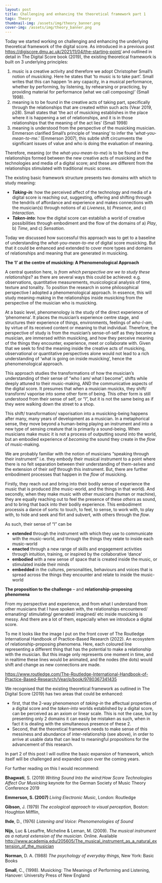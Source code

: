 ```yaml
---
layout: post
title: Challenging and enhancing the theoretical framework part 1
tags: Theory
thumbnail-img: /assets/img/theory_banner.png
cover-img: /assets/img/theory_banner.png
---
```

<p>Today we started working on challenging and enhancing the underlying theoretical framework of the digital score. As introduced in a previous post <a href="https://digiscore.dmu.ac.uk/2021/11/04/the-starting-point/">https://digiscore.dmu.ac.uk/2021/11/04/the-starting-point/</a> and outlined in detail in The Digital Score book (2019), the existing theoretical framework is built on 3 underlying principles:</p>



<ol type="1"><li>music is a creative activity and therefore we adopt Christopher Small’s notion of <em>musicking</em>. Here he states that ‘to music is to take part’. Small writes that this can happen ‘in any capacity, in a musical performance, whether by performing, by listening, by rehearsing or practicing, by providing material for performance (what we call composing)’ (Small 1998).</li><li>meaning is to be found in the creative acts of taking part, specifically through the relationships that are created within such acts (Vear 2019, p28). Small states that ‘the act of musicking establishes in the place where it is happening a set of relationships, and it is in those relationships that the meaning of the act lies’ (Small 1998)</li><li>meaning is understood from the perspective of the musicking musician. Emmerson clarified Small’s principle of ‘meaning’ to infer the ‘<em>what-you-mean-to-me</em>.’ (Emmerson 2007), this subtle shift circumvents the significant issues of value and who is doing the evaluation of meaning.</li></ol>



<p>Therefore, meaning (or the <em>what-you-mean-to-me</em>) is to be found in the relationships formed between the new creative acts of musicking and the technologies and media of a digital score; and these are different from the relationships stimulated with traditional music scores.</p>



<p>The existing basic framework structure presents two domains with which to study meaning:</p>



<ul><li><strong><em>Taking-in</em></strong><em>:</em> how the perceived affect of the technology and media of a digital score is reaching out, suggesting, offering and shifting through the tendrils of affordance and experience and makes connections with the musician(s) through notions of a) <em>Liveness</em>, b) <em>Presence</em>, and c) <em>Interaction</em>.</li><li><strong><em>Taken-into</em></strong>: how the digital score can establish a world of creative possibilities through embodiment and the flow of the domains of a) <em>Play</em>, b) <em>Time</em>, and c) <em>Sensation</em>.</li></ul>



<p>Today we discussed how successful this approach was to get to a baseline of understanding the <em>what-you-mean-to-me</em> of digital score musicking. But that it could be enhanced and extended to cover more types and domains of relationships and meaning that are generated in musicking.</p>



<p><strong>The ‘I’ at the centre of musicking: A Phenomenological Approach</strong></p>



<p>A central question here, is <em>from which perspective are we to study these relationships</em>? as there are several ways this could be achieved: e.g. observations, quantitative measurements, musicological analysis of time, texture and tonality. To position the research in some philosophical perspective I adopted a phenomenological approach. In essence, this will study meaning-making in the relationships inside musicking from the perspective of the musician who is musicking.</p>



<p>At a basic level, phenomenology is the study of the direct experience of ‘phenomena’. It places the musician’s experience centre stage, and structures their experience of things, environments, feelings of <em>who-I-am</em>, by virtue of its received content or meaning to that individual. Therefore, the perspective of study is from the musician’s sense-of-self as they become a musician, are immersed within musicking, and how they perceive meaning of the things they encounter, experience, meet or collaborate with. Given that we seek to find the meaning inside the creative acts of musicking, observational or quantitative perspectives alone would not lead to a rich understanding of ‘what is going on inside musicking’, hence the phenomenological approach.</p>



<p>This approach studies the transformations of how the musician’s understanding of their sense of “who I am/ what I become”, shifts while deeply attuned to their music-making, AND the communicative aspects of the digital score. It presumes that when a musician musicks, they shift/ transform/ vaporise into some other form of being. This other form is still understood from their sense of self, or “I”, but it is not the same being as if they were walking down the street to a shop.</p>



<p>This shift/ transformation/ vaporisation into a musicking-being happens after many, many years of development as a musician. In a metaphorical sense, they move beyond a human-being playing an instrument and into a new type of sensing creature that is primarily a sound-being. When musicians make music it is not a process of outputting sound into the world, but an embodied experience of <em>becoming</em> the sound they create in the <em>flow</em> of music-making.</p>



<p>We are probably familiar with the notion of musicians “speaking through their instrument” i.e. they embody their musical instrument to a point where there is no felt separation between their understanding of them-<em>selves</em> and the extension of their <em>self</em> through this instrument. But, there are further embodiment processes that happen in the <em>flow</em> of musicking.</p>



<p>Firstly, they reach out and bring into their bodily sense of experience the music that is produced (the music-world, and the things in that world). And secondly, when they make music with other musicians (human or machine), they are equally reaching out to feel the presence of these <em>others</em> as sound, and to bring that back into their bodily experience. This embodiment processis a dance of sorts: to touch, to feel, to sense, to work with, to play with, to hide and seek and flirt and subvert, with others through the <em>flow</em>.</p>



<p>As such, their sense of “I” can be</p>



<ul><li><strong>extended</strong> through the instrument with which they use to communicate with the music-world, and through the things they relate to inside each music-world</li><li><strong>enacted</strong> through a new range of skills and engagement activities through intuition, training, or inspired by the collaborative ‘dance’</li><li><strong>embodied</strong> with a new sense of space that is created inside the music, or stimulated inside their minds</li><li><strong>embedded</strong> in the cultures, personalities, behaviours and voices that is spread across the things they encounter and relate to inside the music-world</li></ul>



<p><strong>The proposition to the challenge</strong> &#8211; and <meta charset="utf-8"><strong>relationship-proposing phenomena</strong></p>



<p>From my perspective and experience, and from what I understand from other musicians that I have spoken with, the relationships encountered/ emanating/ stimulating/ generated/ imagined/ etc inside musicking is messy. And there are a lot of them, especially when we introduce a digital score. </p>



<p>To me it looks like the image I put on the front cover of The Routledge International Handbook of Practice-Based Research (2022). An ecosystem of relationship-proposing phenomena. Here, each coloured line representing a different thing that has the potential to make a relationship with the musician. But this image only represents one moment in time, and in realtime these lines would be animated, and the nodes (the dots) would shift and change as new connections are made.</p>



<p><a href="https://www.routledge.com/The-Routledge-International-Handbook-of-Practice-Based-Research/Vear/p/book/9780367341435">https://www.routledge.com/The-Routledge-International-Handbook-of-Practice-Based-Research/Vear/p/book/9780367341435</a></p>



<p>We recognised that the existing theoretical framework as outlined in The Digital Score (2019) has two areas that could be enhanced:</p>



<ul><li>first, that the 2-way phenomenon of <em>taking-in</em> the affectual properties of a digital score and the <em>taken-into</em> worlds established by a digital score, can be perceived as an axiom or linear scale. This is not the case, but by presenting only 2 domains it can easily be mistaken as such, when in fact it is dealing with the simultaneous presence of these 2.</li><li>Second, that the theoretical framework needs to make sense of this messiness and abundance of inter-relationship (see above), in order to arrive at usable data that can lead to meaningful propositions for the advancement of this research.</li></ul>



<p>In part 2 of this post I will outline the basic expansion of framework, which itself will be challenged and expanded upon over the coming years.</p>



<p>For further reading on this I would recommend:</p>



<p><strong>Bhagwati</strong>, S. (2019) <em>Writing Sound Into the wind:How Score Technologies Affect Our Musicking </em>keynote for the German Society of Music Theory Conference 2019</p>



<p><strong>Emmerson, S. (2007) </strong><em>Living Electronic Music</em>, London: Routledge</p>



<p><strong>Gibson</strong>, J. (1979) <em>The ecological approach to visual perception,</em> Boston: Houghton Mifflin,</p>



<p><strong>Ihde</strong>, D., (1976) <em>Listening and Voice: Phenomenologies of Sound</em>&nbsp;</p>



<p><strong>Nijs</strong>, Luc &amp; Lesaffre, Micheline &amp; Leman, M. (2009). <em>The musical instrument as a natural extension of the musician.</em> Online. Available <a href="http://www.academia.edu/205605/The_musical_instrument_as_a_natural_extension_of_the_musician">http://www.academia.edu/205605/The_musical_instrument_as_a_natural_extension_of_the_musician</a></p>



<p><strong>Norman</strong>, D. A. (1988) <em>The psychology of everyday things,</em> New York: Basic Books</p>



<p><strong>Small</strong>, C., (1998). Musicking: The Meanings of Performing and Listening, Hanover: University Press of New England</p>
